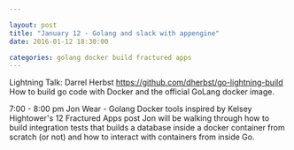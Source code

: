 ```yaml
---

layout: post
title: "January 12 - Golang and slack with appengine"
date: 2016-01-12 18:30:00

categories: golang docker build fractured apps
---
```


Lightning Talk: Darrel Herbst https://github.com/dherbst/go-lightning-build How to build go code with Docker and the official GoLang docker image.

7:00 - 8:00 pm Jon Wear - Golang Docker tools inspired by Kelsey Hightower's 12 Fractured Apps post
Jon will be walking through how to build integration tests that builds a database inside a docker container from scratch (or not) and how to interact with containers from inside Go.
